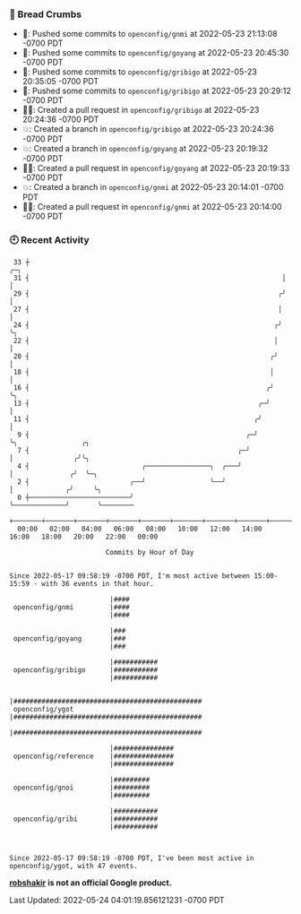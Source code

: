### 🍞 Bread Crumbs

 * 🚢: Pushed some commits to `openconfig/gnmi` at 2022-05-23 21:13:08 -0700 PDT
 * 🚢: Pushed some commits to `openconfig/goyang` at 2022-05-23 20:45:30 -0700 PDT
 * 🚢: Pushed some commits to `openconfig/gribigo` at 2022-05-23 20:35:05 -0700 PDT
 * 🚢: Pushed some commits to `openconfig/gribigo` at 2022-05-23 20:29:12 -0700 PDT
 * ✍🏼: Created a pull request in `openconfig/gribigo` at 2022-05-23 20:24:36 -0700 PDT
 * 💥: Created a branch in `openconfig/gribigo` at 2022-05-23 20:24:36 -0700 PDT
 * 💥: Created a branch in `openconfig/goyang` at 2022-05-23 20:19:32 -0700 PDT
 * ✍🏼: Created a pull request in `openconfig/goyang` at 2022-05-23 20:19:33 -0700 PDT
 * 💥: Created a branch in `openconfig/gnmi` at 2022-05-23 20:14:01 -0700 PDT
 * ✍🏼: Created a pull request in `openconfig/gnmi` at 2022-05-23 20:14:00 -0700 PDT

### 🕘 Recent Activity
```
 33 ┼                                                               ╭─╮
 31 ┤                                                               │ │
 29 ┤                                                              ╭╯ │
 27 ┤                                                              │  │
 24 ┤                                                             ╭╯  ╰╮
 22 ┤                                                             │    │
 20 ┤                                                            ╭╯    │
 18 ┤                                                            │     │
 16 ┤                                                           ╭╯     ╰╮
 13 ┤                                                         ╭─╯       │
 11 ┤                                                        ╭╯         │
  9 ┤                                                      ╭─╯          ╰╮                ╭╮
  7 ┤                                                    ╭─╯             │               ╭╯╰╮
  4 ┤                            ╭────────────────╮  ╭───╯               │              ╭╯  ╰─╮
  2 ┤                         ╭──╯                ╰──╯                   │             ╭╯     ╰╮
  0 ┼─────────────────────────╯                                          ╰─────────────╯       ╰────────
    +───────+───────+───────+───────+───────+───────+───────+───────+───────+───────+───────+───────+────
  00:00   02:00   04:00   06:00   08:00   10:00   12:00   14:00   16:00   18:00   20:00   22:00   00:00   

						Commits by Hour of Day


Since 2022-05-17 09:58:19 -0700 PDT, I'm most active between 15:00-15:59 - with 36 events in that hour.

```



```
                         |####
 openconfig/gnmi         |####
                         |####

                         |###
 openconfig/goyang       |###
                         |###

                         |###########
 openconfig/gribigo      |###########
                         |###########

                         |###############################################
 openconfig/ygot         |###############################################
                         |###############################################

                         |###############
 openconfig/reference    |###############
                         |###############

                         |#########
 openconfig/gnoi         |#########
                         |#########

                         |###########
 openconfig/gribi        |###########
                         |###########



Since 2022-05-17 09:58:19 -0700 PDT, I've been most active in openconfig/ygot, with 47 events.

```
**[robshakir](mailto:robjs@google.com) is not an official Google product.**  


Last Updated: 2022-05-24 04:01:19.856121231 -0700 PDT
